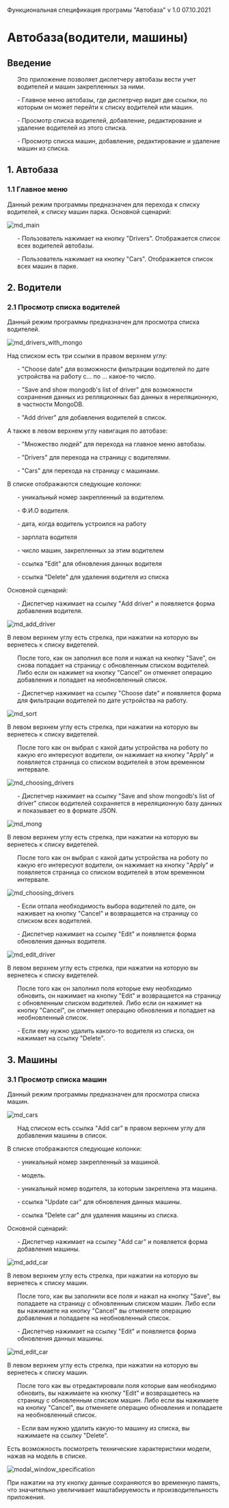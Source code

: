 Функциональная спецификация програмы "Автобаза" v 1.0 07.10.2021

<h1>Автобаза(водители, машины)</h1>
<h2>Введение</h2>
 <ul> Это приложение позволяет диспетчеру автобазы вести учет водителей и машин закрепленных за ними.</ul>
 <ul> - Главное меню автобазы, где диспетрчер видит две ссылки, по которым он может перейти к списку водителей или машин.</ul>
 <ul> - Просмотр списка водителей, добавление, редактирование и удаление водителей из этого списка.</ul>
 <ul> - Просмотр списка машин, добавление, редактирование и удаление машин из списка.</ul>
 
 <h2>1. Автобаза</h2>
 <h3>1.1 Главное меню</h3>
Данный режим программы предназначен для перехода к списку водителей, к списку машин парка.
Основной сценарий:

![md_main](https://user-images.githubusercontent.com/67960868/160926815-3f49835e-e994-49cd-a730-5e979e691f1e.png)

<ul> - Пользователь нажимает на кнопку "Drivers".
      Отображается список всех водителей автобазы.</ul>

<ul> - Пользователь нажимает на кнопку "Cars".
   Отображается список всех машин в парке.</ul>

 <h2>2. Водители</h2>
 <h3>2.1 Просмотр списка водителей</h3>
 Данный режим программы предназначен для просмотра списка водителей. 

![md_drivers_with_mongo](https://user-images.githubusercontent.com/67960868/169225716-bf20acba-22e9-4116-8c09-9cd354d374bb.png)

 Над списком есть три ссылки в правом верхнем углу:
<ul> - "Choose date" для возможности фильтрации водителей по дате устройства на работу с... по ... какое-то число.</ul>
<ul> - "Save and show mongodb's list of driver" для возможности сохранения данных из релляционных баз данных в нереляционную, в частности MongoDB.</ul>
<ul> - "Add driver" для добавления водителей в список.</ul>

 А также в левом верхнем углу навигация по автобазе:
<ul> - "Множество людей" для перехода на главное меню автобазы.</ul>
<ul> - "Drivers" для перехода на страницу с водителями.</ul>
<ul> - "Cars" для перехода на страницу с машинами.</ul>
В списке отображаются следующие колонки:
<ul> - уникальный номер закрепленный за водителем.</ul>
<ul> - Ф.И.О водителя.</ul>
<ul> - дата, когда водитель устроился на работу</ul>
<ul> - зарплата водителя</ul>
<ul> - число машин, закрепленных за этим водителем</ul>
<ul> - ссылка "Edit" для обновления данных водителя</ul>
<ul> - ссылка "Delete" для удаления водителя из списка</ul>

Основной сценарий:
<ul> - Диспетчер нажимает на ссылку "Add driver" и появляется форма добавления водителя.</ul>

![md_add_driver](https://user-images.githubusercontent.com/67960868/161022366-713b470d-a08d-4e3e-95d0-4ada9370c2e7.png)

В левом верхнем углу есть стрелка, при нажатии на которую вы вернетесь к списку видетелей.
 
<ul> После того, как он заполнил все поля и нажал на кнопку "Save", он снова попадает на страницу с обновленным
списком водителей. Либо если он нажимет на кнопку "Cancel" он отменяет операцию добавления и попадает на необновленный список.</ul>

<ul> - Диспетчер нажимает на ссылку "Choose date" и появляется форма для фильтрации водителей по дате устройства на работу.</ul>

![md_sort](https://user-images.githubusercontent.com/67960868/161023655-6a748ef8-282b-4b79-9588-8270e4ebc3eb.png)

В левом верхнем углу есть стрелка, при нажатии на которую вы вернетесь к списку видетелей.

<ul> После того как он выбрал с какой даты устройства на роботу по какую его интересуют водители, он нажимает на кнопку "Apply" и появляется страница со списком водителей в этом временном интервале.</ul>

![md_choosing_drivers](https://user-images.githubusercontent.com/67960868/161024344-50184306-6426-4ce2-be17-44ea1d8e0513.png)

<ul> - Диспетчер нажимает на ссылку "Save and show mongodb's list of driver" список водителей сохраняется в нереляционную базу данных и показывает ео в формате JSON.</ul>

![md_mong](https://user-images.githubusercontent.com/67960868/169224017-bdfbc0f3-1089-4b69-83a5-0d8388cd3af3.png)

В левом верхнем углу есть стрелка, при нажатии на которую вы вернетесь к списку видетелей.

<ul> После того как он выбрал с какой даты устройства на роботу по какую его интересуют водители, он нажимает на кнопку "Apply" и появляется страница со списком водителей в этом временном интервале.</ul>

![md_choosing_drivers](https://user-images.githubusercontent.com/67960868/161024344-50184306-6426-4ce2-be17-44ea1d8e0513.png)

<ul> - Если отпала необходимость выбора водителей по дате, он наживает на кнопку "Cancel" и возвращается на страницу со списком всех водителей.</ul>

<ul> - Диспетчер нажимает на ссылку "Edit" и появляется форма обновления данных водителя.</ul>

![md_edit_driver](https://user-images.githubusercontent.com/67960868/161123430-3334647b-9fef-4b32-a322-35d6d999b903.png)

В левом верхнем углу есть стрелка, при нажатии на которую вы вернетесь к списку видетелей.

<ul> После того как он заполнил поля которые ему необходимо обновить, он нажимает на кнопку "Edit" и возвращается
на страницу с обновленным списком водителей. Либо если он нажимет на кнопку "Cancel", он отменяет операцию обновления и попадает на необновленный список.</ul>
<ul> - Если ему нужно удалить какого-то водителя из списка, он нажимает на ссылку "Delete".</ul>

 <h2>3. Машины</h2>
 <h3>3.1 Просмотр списка машин</h3>
 Данный режим программы предназначен для просмотра списка машин.

![md_cars](https://user-images.githubusercontent.com/67960868/161123881-1f863c5a-0d51-44f6-af0a-c8d4a7fce328.png)

<ul>Над списком есть ссылка "Add car" в правом верхнем углу для добавления машины в список.</ul>
В списке отображаются следующие колонки:
<ul> - уникальный номер закрепленный за машиной.</ul>
<ul> - модель.</ul>
<ul> - уникальный номер водителя, за которым закреплена эта машина.</ul>
<ul> - ссылка "Update car" для обновления данных машины.</ul>
<ul> - ссылка "Delete car" для удаления машины из списка.</ul>

Основной сценарий:
<ul> - Диспетчер нажимает на ссылку "Add car" и появляется форма добавления машины.</ul>

![md_add_car](https://user-images.githubusercontent.com/67960868/161124249-a2e30865-f531-4509-8125-bcd78f938921.png)

В левом верхнем углу есть стрелка, при нажатии на которую вы вернетесь к списку машин.
 
<ul> После того, как вы заполнили все поля и нажал на кнопку "Save", вы попадаете на страницу с обновленным
списком машин. Либо если вы нажимаете на кнопку "Cancel" вы отменяете операцию добавления и попадаете на необновленный список.</ul>
<ul> - Диспетчер нажимает на ссылку "Edit" и появляется форма обновления данных машины.</ul>

![md_edit_car](https://user-images.githubusercontent.com/67960868/161124868-4ec8e52f-7efe-48f3-b525-d34b184331ea.png)

В левом верхнем углу есть стрелка, при нажатии на которую вы вернетесь к списку машин.

<ul> После того как вы отредактировали поля которые вам необходимо обновить, вы нажимаете на кнопку "Edit" и возвращаетесь
на страницу с обновленным списком машин. Либо если вы нажимаете на кнопку "Cancel", вы отменяете операцию обновления и попадаете на необновленный список.</ul>
<ul> - Если вам нужно удалить какую-то машину из списка, вы нажимаете на ссылку "Delete".</ul>

Есть возможность посмотреть технические характеристики модели, нажав на модель в списке.

![modal_window_specification](https://user-images.githubusercontent.com/67960868/174425509-3b57e33d-b007-409a-8e8e-e3000b3c33de.png)

При нажатии на эту кнопку данные сохраняются во временную память, что значительно увеличивает маштабируемость и производительность приложения. 